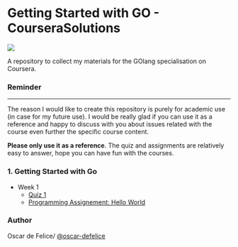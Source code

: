 # Getting Started with GO - CourseraSolutions

![](https://www.vertica.com/wp-content/uploads/2019/07/Golang.png)

A repository to collect my materials for the GOlang specialisation on Coursera. 

### Reminder
-------------------
The reason I would like to create this repository is purely for academic use (in case for my future use). 
I would be really glad if you can use it as a reference and happy to discuss with you about issues related with the course even further the specific course content. 

**Please only use it as a reference**. The quiz and assignments are relatively easy to answer, hope you can have fun with the courses.  


### 1. Getting Started with Go
* Week 1
	* [Quiz 1]()
	* [Programming Assignement: Hello World]()
	

### Author
Oscar de Felice/ [@oscar-defelice](https://github.com/oscar-defelice)
